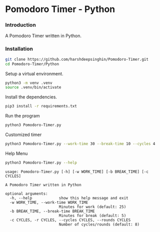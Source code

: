 # Pomodoro Timer - Python

### Introduction
A Pomodoro Timer written in Python.

### Installation

```bash
git clone https://github.com/harshdeepsinghin/Pomodoro-Timer.git
cd Pomodoro-Timer/Python
```

Setup a virtual environment.

```bash
python3 -m venv .venv
source .venv/bin/activate
```

Install the dependencies.

```bash
pip3 install -r requirements.txt
```

Run the program

```bash
python3 Pomodoro-Timer.py
```

Customized timer

```bash
python3 Pomodoro-Timer.py --work-time 30 --break-time 10 --cycles 4
```

Help Menu

```bash
python3 Pomodoro-Timer.py --help
```

```
usage: Pomodoro-Timer.py [-h] [-w WORK_TIME] [-b BREAK_TIME] [-c CYCLES]

A Pomodoro Timer written in Python

optional arguments:
  -h, --help            show this help message and exit
  -w WORK_TIME, --work-time WORK_TIME
                        Minutes for work (default: 25)
  -b BREAK_TIME, --break-time BREAK_TIME
                        Minutes for break (default: 5)
  -c CYCLES, -r CYCLES, --cycles CYCLES, --rounds CYCLES
                        Number of cycles/rounds (default: 8)
```
